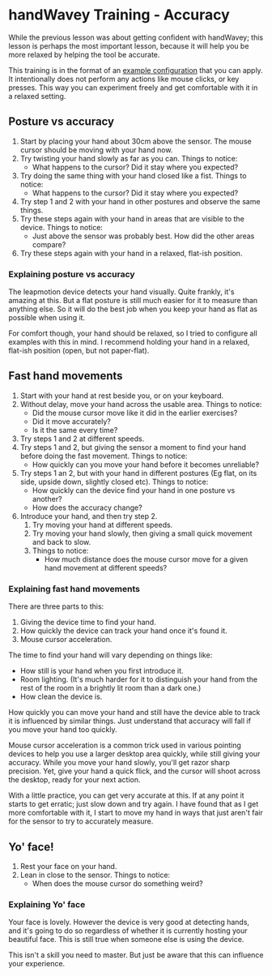 # handWavey Training - Accuracy

While the previous lesson was about getting confident with handWavey; this lesson is perhaps the most important lesson, because it will help you be more relaxed by helping the tool be accurate.

This training is in the format of an [example configuration](https://github.com/ksandom/handWavey/blob/main/docs/user/exampleConfigurations.md) that you can apply. It intentionally does not perform any actions like mouse clicks, or key presses. This way you can experiment freely and get comfortable with it in a relaxed setting.

## Posture vs accuracy

1. Start by placing your hand about 30cm above the sensor. The mouse cursor should be moving with your hand now.
1. Try twisting your hand slowly as far as you can. Things to notice:
    * What happens to the cursor? Did it stay where you expected?
1. Try doing the same thing with your hand closed like a fist. Things to notice:
    * What happens to the cursor? Did it stay where you expected?
1. Try step 1 and 2 with your hand in other postures and observe the same things.
1. Try these steps again with your hand in areas that are visible to the device. Things to notice:
    * Just above the sensor was probably best. How did the other areas compare?
1. Try these steps again with your hand in a relaxed, flat-ish position.

### Explaining posture vs accuracy

The leapmotion device detects your hand visually. Quite frankly, it's amazing at this. But a flat posture is still much easier for it to measure than anything else. So it will do the best job when you keep your hand as flat as possible when using it.

For comfort though, your hand should be relaxed, so I tried to configure all examples with this in mind. I recommend holding your hand in a relaxed, flat-ish position (open, but not paper-flat).

## Fast hand movements

1. Start with your hand at rest beside you, or on your keyboard.
1. Without delay, move your hand across the usable area. Things to notice:
    * Did the mouse cursor move like it did in the earlier exercises?
    * Did it move accurately?
    * Is it the same every time?
1. Try steps 1 and 2 at different speeds.
1. Try steps 1 and 2, but giving the sensor a moment to find your hand before doing the fast movement. Things to notice:
    * How quickly can you move your hand before it becomes unreliable?
1. Try steps 1 an 2, but with your hand in different postures (Eg flat, on its side, upside down, slightly closed etc). Things to notice:
    * How quickly can the device find your hand in one posture vs another?
    * How does the accuracy change?
1. Introduce your hand, and then try step 2.
    1. Try moving your hand at different speeds.
    1. Try moving your hand slowly, then giving a small quick movement and back to slow.
    1. Things to notice:
        * How much distance does the mouse cursor move for a given hand movement at different speeds?

### Explaining fast hand movements

There are three parts to this:

1. Giving the device time to find your hand.
1. How quickly the device can track your hand once it's found it.
1. Mouse cursor acceleration.

The time to find your hand will vary depending on things like:

* How still is your hand when you first introduce it.
* Room lighting. (It's much harder for it to distinguish your hand from the rest of the room in a brightly lit room than a dark one.)
* How clean the device is.

How quickly you can move your hand and still have the device able to track it is influenced by similar things. Just understand that accuracy will fall if you move your hand too quickly.

Mouse cursor acceleration is a common trick used in various pointing devices to help you use a larger desktop area quickly, while still giving your accuracy. While you move your hand slowly, you'll get razor sharp precision. Yet, give your hand a quick flick, and the cursor will shoot across the desktop, ready for your next action.

With a little practice, you can get very accurate at this. If at any point it starts to get erratic; just slow down and try again. I have found that as I get more comfortable with it, I start to move my hand in ways that just aren't fair for the sensor to try to accurately measure.

## Yo' face!

1. Rest your face on your hand.
1. Lean in close to the sensor. Things to notice:
    * When does the mouse cursor do something weird?

### Explaining Yo' face

Your face is lovely. However the device is very good at detecting hands, and it's going to do so regardless of whether it is currently hosting your beautiful face. This is still true when someone else is using the device.

This isn't a skill you need to master. But just be aware that this can influence your experience.
